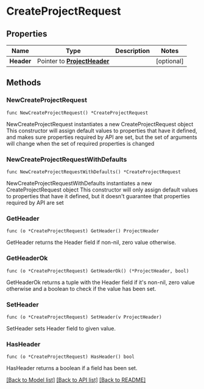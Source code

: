 # CreateProjectRequest

## Properties

Name | Type | Description | Notes
------------ | ------------- | ------------- | -------------
**Header** | Pointer to [**ProjectHeader**](ProjectHeader.md) |  | [optional] 

## Methods

### NewCreateProjectRequest

`func NewCreateProjectRequest() *CreateProjectRequest`

NewCreateProjectRequest instantiates a new CreateProjectRequest object
This constructor will assign default values to properties that have it defined,
and makes sure properties required by API are set, but the set of arguments
will change when the set of required properties is changed

### NewCreateProjectRequestWithDefaults

`func NewCreateProjectRequestWithDefaults() *CreateProjectRequest`

NewCreateProjectRequestWithDefaults instantiates a new CreateProjectRequest object
This constructor will only assign default values to properties that have it defined,
but it doesn't guarantee that properties required by API are set

### GetHeader

`func (o *CreateProjectRequest) GetHeader() ProjectHeader`

GetHeader returns the Header field if non-nil, zero value otherwise.

### GetHeaderOk

`func (o *CreateProjectRequest) GetHeaderOk() (*ProjectHeader, bool)`

GetHeaderOk returns a tuple with the Header field if it's non-nil, zero value otherwise
and a boolean to check if the value has been set.

### SetHeader

`func (o *CreateProjectRequest) SetHeader(v ProjectHeader)`

SetHeader sets Header field to given value.

### HasHeader

`func (o *CreateProjectRequest) HasHeader() bool`

HasHeader returns a boolean if a field has been set.


[[Back to Model list]](../README.md#documentation-for-models) [[Back to API list]](../README.md#documentation-for-api-endpoints) [[Back to README]](../README.md)


